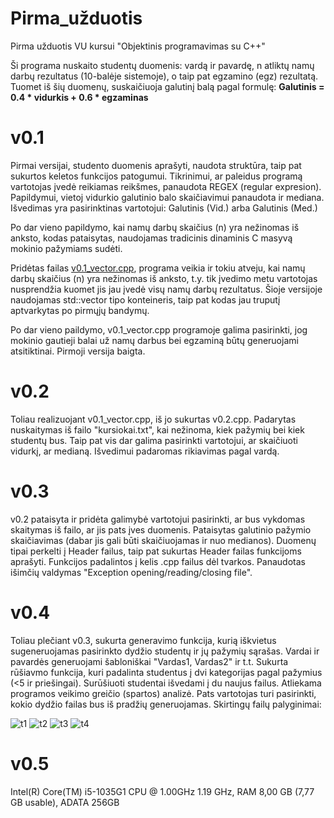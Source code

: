 # Pirma_užduotis
Pirma užduotis VU kursui "Objektinis programavimas su C++"

Ši programa nuskaito studentų duomenis: vardą ir pavardę, n atliktų namų darbų rezultatus (10-balėje sistemoje), o taip pat egzamino (egz) rezultatą.
Tuomet iš šių duomenų, suskaičiuoja galutinį balą pagal formulę:
**Galutinis = 0.4 * vidurkis + 0.6 * egzaminas**

# v0.1
Pirmai versijai, studento duomenis aprašyti, naudota struktūra, taip pat sukurtos keletos funkcijos patogumui. Tikrinimui, ar paleidus programą vartotojas įvedė reikiamas reikšmes, panaudota REGEX (regular expresion).
Papildymui, vietoj vidurkio galutinio balo skaičiavimui panaudota ir mediana. Išvedimas yra pasirinktinas vartotojui: Galutinis (Vid.) arba Galutinis (Med.)

Po dar vieno papildymo, kai namų darbų skaičius (n) yra nežinomas iš anksto, kodas pataisytas, naudojamas tradicinis dinaminis C masyvą mokinio pažymiams sudėti.

Pridėtas failas [v0.1_vector.cpp](https://github.com/vaivapilk/Pirma_uzduotis/blob/v0.1/v0.1_vector.cpp), programa veikia ir tokiu atveju, kai namų darbų skaičius (n) yra nežinomas iš anksto, t.y. tik įvedimo metu vartotojas nusprendžia kuomet jis jau įvedė visų namų darbų rezultatus. Šioje versijoje naudojamas std::vector tipo konteineris, taip pat kodas jau truputį aptvarkytas po pirmųjų bandymų.

Po dar vieno paildymo, v0.1_vector.cpp programoje galima pasirinkti, jog mokinio gautieji balai už namų darbus bei egzaminą būtų generuojami atsitiktinai. Pirmoji versija baigta.

# v0.2
Toliau realizuojant v0.1_vector.cpp, iš jo sukurtas v0.2.cpp. Padarytas nuskaitymas iš failo "kursiokai.txt", kai nežinoma, kiek pažymių bei kiek studentų bus. Taip pat vis dar galima pasirinkti vartotojui, ar skaičiuoti vidurkį, ar medianą. Išvedimui padaromas rikiavimas pagal vardą.

# v0.3
v0.2 pataisyta ir pridėta galimybė vartotojui pasirinkti, ar bus vykdomas skaitymas iš failo, ar jis pats įves duomenis. Pataisytas galutinio pažymio skaičiavimas (dabar jis gali būti skaičiuojamas ir nuo medianos). Duomenų tipai perkelti į Header failus, taip pat sukurtas Header failas funkcijoms aprašyti. Funkcijos padalintos į kelis .cpp failus dėl tvarkos. Panaudotas išimčių valdymas "Exception opening/reading/closing file".

# v0.4
Toliau plečiant v0.3, sukurta generavimo funkcija, kurią iškvietus sugeneruojamas pasirinkto dydžio studentų ir jų pažymių sąrašas. Vardai ir pavardės generuojami šabloniškai "Vardas1, Vardas2" ir t.t. Sukurta rūšiavmo funkcija, kuri padalinta studentus į dvi kategorijas pagal pažymius (<5 ir priešingai). Surūšiuoti studentai išvedami į du naujus failus. Atliekama programos veikimo greičio (spartos) analizė. Pats vartotojas turi pasirinkti, kokio dydžio failas bus iš pradžių generuojamas. 
Skirtingų failų palyginimai:

![t1](https://user-images.githubusercontent.com/56174822/138706581-11e42d4f-aa4a-4b0f-9975-36634460ebff.PNG)
![t2](https://user-images.githubusercontent.com/56174822/138706655-1a9e1f78-0a46-44e8-bc42-1e86a003eebc.PNG)
![t3](https://user-images.githubusercontent.com/56174822/138706672-0b5f44de-4562-4700-a49a-b840df953c99.PNG)
![t4](https://user-images.githubusercontent.com/56174822/138706696-11c77c46-42c4-42c3-b933-0fa6ad46350d.PNG)

# v0.5
Intel(R) Core(TM) i5-1035G1 CPU @ 1.00GHz   1.19 GHz, RAM 8,00 GB (7,77 GB usable), ADATA 256GB
